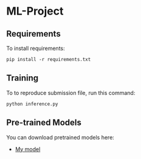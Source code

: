 # ML-Project

## Requirements

To install requirements:

```setup
pip install -r requirements.txt
```

## Training

To to reproduce submission file, run this command:

```train
python inference.py 
```

## Pre-trained Models

You can download pretrained models here:

- [My model]([https://drive.google.com/mymodel.pth](https://drive.google.com/file/d/11gyniZNc9GogyBesy8P7BQPZbblGEnOE/view?usp=sharing)) 
